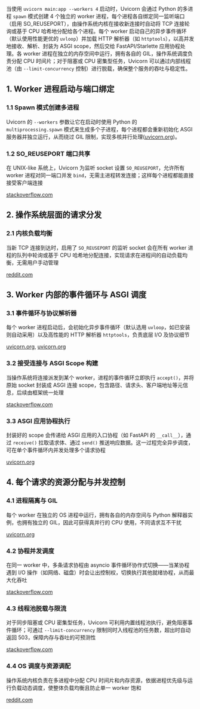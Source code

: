 
当使用 `uvicorn main:app --workers 4` 启动时，Uvicorn 会通过 Python 的多进程 `spawn` 模式创建 4 个独立的 worker 进程，每个进程各自绑定同一监听端口（启用 SO_REUSEPORT），由操作系统内核在接收新连接时自动将 TCP 连接轮询或基于 CPU 哈希地分配给各个进程。每个 worker 启动自己的异步事件循环（默认使用性能更优的 `uvloop`）并加载 HTTP 解析器（如 `httptools`），以高并发地接收、解析、封装为 ASGI scope，然后交给 FastAPI/Starlette 应用协程处理。各 worker 进程在独立的内存空间中运行，拥有各自的 GIL，操作系统调度负责分配 CPU 时间片；对于阻塞或 CPU 密集型任务，Uvicorn 可以通过内部线程池（由 `--limit-concurrency` 控制）进行脱载，确保整个服务的吞吐与稳定性。

## 1. Worker 进程启动与端口绑定

### 1.1 Spawn 模式创建多进程

Uvicorn 的 `--workers` 参数让它在启动时使用 Python 的 `multiprocessing.spawn` 模式来生成多个子进程，每个进程都会重新初始化 ASGI 服务器并独立运行，从而绕过 GIL 限制，实现多核并行处理([uvicorn.org](https://www.uvicorn.org/deployment/?utm_source=chatgpt.com "Deployment - Uvicorn"))。

### 1.2 SO_REUSEPORT 端口共享

在 UNIX-like 系统上，Uvicorn 为监听 socket 设置 `SO_REUSEPORT`，允许所有 worker 进程对同一端口并发 `bind`，无需主进程转发连接；这样每个进程都能直接接受客户端连接 

[stackoverflow.com](https://stackoverflow.com/questions/79528455/is-there-any-way-to-serve-a-django-application-using-preload-asgi-and-so-reuse?utm_source=chatgpt.com "Is there any way to serve a Django application using preload, ASGI ...")

## 2. 操作系统层面的请求分发

### 2.1 内核负载均衡

当新 TCP 连接到达时，启用了 `SO_REUSEPORT` 的监听 socket 会在所有 worker 进程的队列中轮询或基于 CPU 哈希地分配连接，实现请求在进程间的自动负载均衡，无需用户手动管理

[reddit.com](https://www.reddit.com/r/learnpython/comments/11vzc9n/eli5_how_gunicornhypercornuvicorn_multiple/?utm_source=chatgpt.com "ELI5 How Gunicorn/Hypercorn/Uvicorn multiple workers work - Reddit")

## 3. Worker 内部的事件循环与 ASGI 调度

### 3.1 事件循环与协议解析器

每个 worker 进程启动后，会初始化异步事件循环（默认选用 `uvloop`，如已安装则自动采用）以及高性能的 HTTP 解析器 `httptools`，负责底层 I/O 及协议细节

[uvicorn.org](https://www.uvicorn.org/?utm_source=chatgpt.com "Uvicorn"), [uvicorn.org](https://www.uvicorn.org/deployment/?utm_source=chatgpt.com "Deployment - Uvicorn")

### 3.2 接受连接与 ASGI Scope 构建

当操作系统将连接派发到某个 worker，进程的事件循环立即执行 `accept()`，并将原始 socket 封装成 ASGI 连接 scope，包含路径、请求头、客户端地址等元信息，后续由框架统一处理

[stackoverflow.com](https://stackoverflow.com/questions/72897199/uvicorn-backlog-vs-limit-concurrency?utm_source=chatgpt.com "Uvicorn backlog vs limit-concurrency - asgi - Stack Overflow")

### 3.3 ASGI 应用协程执行

封装好的 scope 会传递给 ASGI 应用的入口协程（如 FastAPI 的 `__call__`），通过 `receive()` 拉取请求体、通过 `send()` 推送响应数据。这一过程完全异步调度，可在单个事件循环内并发处理多个请求协程

[uvicorn.org](https://www.uvicorn.org/server-behavior/?utm_source=chatgpt.com "Server Behavior - Uvicorn")

## 4. 每个请求的资源分配与并发控制

### 4.1 进程隔离与 GIL

每个 worker 在独立的 OS 进程中运行，拥有各自的内存空间与 Python 解释器实例，也拥有独立的 GIL，因此可获得真并行的 CPU 使用，不同请求互不干扰

[uvicorn.org](https://www.uvicorn.org/deployment/?utm_source=chatgpt.com "Deployment - Uvicorn")

### 4.2 协程并发调度

在同一 worker 中，多条请求协程由 asyncio 事件循环协作式切换——当某协程遇到 I/O 操作（如网络、磁盘）时会让出控制权，切换执行其他就绪协程，从而最大化吞吐

[stackoverflow.com](https://stackoverflow.com/questions/72897199/uvicorn-backlog-vs-limit-concurrency?utm_source=chatgpt.com "Uvicorn backlog vs limit-concurrency - asgi - Stack Overflow")

### 4.3 线程池脱载与限流

对于同步阻塞或 CPU 密集型任务，Uvicorn 可利用内置线程池执行，避免阻塞事件循环；可通过 `--limit-concurrency` 限制同时入线程池的任务数，超出时自动返回 503，保障内存与吞吐的可预测性

[stackoverflow.com](https://stackoverflow.com/questions/72897199/uvicorn-backlog-vs-limit-concurrency?utm_source=chatgpt.com "Uvicorn backlog vs limit-concurrency - asgi - Stack Overflow")

### 4.4 OS 调度与资源调配

操作系统内核负责在多进程中分配 CPU 时间片和内存资源，依据进程优先级与运行负载动态调度，使整体负载均衡且防止单一 worker 饱和

[reddit.com](https://www.reddit.com/r/learnpython/comments/11vzc9n/eli5_how_gunicornhypercornuvicorn_multiple/?utm_source=chatgpt.com "ELI5 How Gunicorn/Hypercorn/Uvicorn multiple workers work - Reddit")